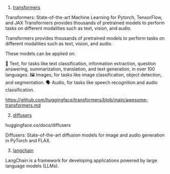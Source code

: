 1) [transformers](https://github.com/huggingface/transformers)

Transformers: State-of-the-art Machine Learning for Pytorch, TensorFlow, and JAX
Transformers provides thousands of pretrained models to perform tasks on different modalities such as text, vision, and audio.


Transformers provides thousands of pretrained models to perform tasks on different modalities such as text, vision, and audio.

These models can be applied on:

📝 Text, for tasks like text classification, information extraction, question answering, summarization, translation, and text generation, in over 100 languages.
🖼️ Images, for tasks like image classification, object detection, and segmentation.
🗣️ Audio, for tasks like speech recognition and audio classification.

https://github.com/huggingface/transformers/blob/main/awesome-transformers.md

2) [diffusers](https://github.com/huggingface/diffusers)

huggingface.co/docs/diffusers

Diffusers: State-of-the-art diffusion models for image and audio generation in PyTorch and FLAX.


3) [langchain](https://github.com/langchain-ai/langchain)

LangChain is a framework for developing applications powered by large language models (LLMs).
